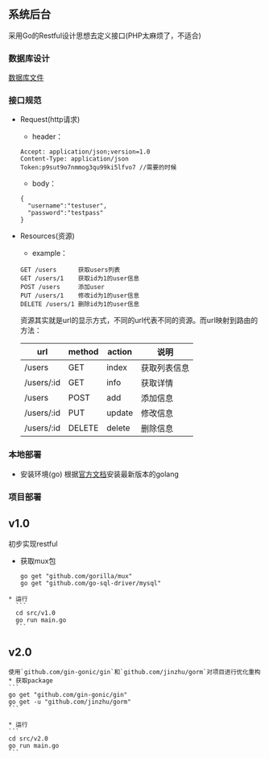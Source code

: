 ## 系统后台
  采用Go的Restful设计思想去定义接口(PHP太麻烦了，不适合)

### 数据库设计
  [数据库文件](https://github.com/ITPai/ITPractice/tree/master/web_backend/schema/db_structure.sql)

### 接口规范
  * Request(http请求)
    * header：
    ```
    Accept: application/json;version=1.0
    Content-Type: application/json
    Token:p9sut9o7nmmog3qu99ki5lfvo7 //需要的时候

    ```
    * body：
    ```
    {
      "username":"testuser",
      "password":"testpass"
    }
    ```

  * Resources(资源)
    * example：
    ```
    GET /users      获取users列表
    GET /users/1    获取id为1的user信息
    POST /users     添加user
    PUT /users/1    修改id为1的user信息
    DELETE /users/1 删除id为1的user信息
    ```
    资源其实就是url的显示方式，不同的url代表不同的资源。而url映射到路由的方法：

    | url | method | action | 说明 |
    | ------| ------ | ------ | ------ |
    | /users | GET | index | 获取列表信息 |
    | /users/:id | GET | info | 获取详情 |
    | /users | POST | add | 添加信息 |
    | /users/:id | PUT | update | 修改信息 |
    | /users/:id | DELETE | delete | 删除信息 |

### 本地部署
  * 安装环境(go)
    根据[官方文档](http://docscn.studygolang.com/doc/)安装最新版本的golang


### 项目部署
## v1.0
  初步实现restful
   * 获取mux包
      ```
      go get "github.com/gorilla/mux"
      go get "github.com/go-sql-driver/mysql"
      ```
    * 运行
      ```
      cd src/v1.0
      go run main.go
      ```
## v2.0
    使用`github.com/gin-gonic/gin`和`github.com/jinzhu/gorm`对项目进行优化重构
    * 获取package
    ```
    go get "github.com/gin-gonic/gin"
    go get -u "github.com/jinzhu/gorm"
    ```

    * 运行
    ```
    cd src/v2.0
    go run main.go
    ```
